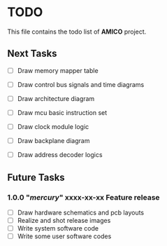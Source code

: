 # TODO
This file contains the todo list of **AMICO** project.


## Next Tasks
- [ ] Draw memory mapper table
- [ ] Draw control bus signals and time diagrams
- [ ] Draw architecture diagram
- [ ] Draw mcu basic instruction set
- [ ] Draw clock module logic
- [ ] Draw backplane diagram
- [ ] Draw address decoder logics


## Future Tasks

### 1.0.0 "*mercury*" xxxx-xx-xx Feature release
- [ ] Draw hardware schematics and pcb layouts
- [ ] Realize and shot release images
- [ ] Write system software code
- [ ] Write some user software codes
